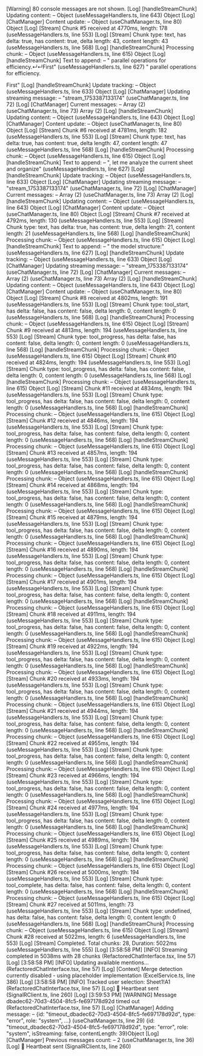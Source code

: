 [Warning] 80 console messages are not shown.
[Log] [handleStreamChunk] Updating content: – Object (useMessageHandlers.ts, line 643)
Object
[Log] [ChatManager] Content update: – Object (useChatManager.ts, line 80)
Object
[Log] [Stream] Chunk #5 received at 4770ms, length: 178 (useMessageHandlers.ts, line 553)
[Log] [Stream] Chunk type: text, has delta: true, has content: true, delta length: 43, content length: 43 (useMessageHandlers.ts, line 568)
[Log] [handleStreamChunk] Processing chunk: – Object (useMessageHandlers.ts, line 615)
Object
[Log] [handleStreamChunk] Text to append: – " parallel operations for efficiency.↵↵First" (useMessageHandlers.ts, line 627)
" parallel operations for efficiency.

First"
[Log] [handleStreamChunk] Update tracking: – Object (useMessageHandlers.ts, line 633)
Object
[Log] [ChatManager] Updating streaming message: – "stream_1753387133174" (useChatManager.ts, line 72)
[Log] [ChatManager] Current messages: – Array (2) (useChatManager.ts, line 73)
Array (2)
[Log] [handleStreamChunk] Updating content: – Object (useMessageHandlers.ts, line 643)
Object
[Log] [ChatManager] Content update: – Object (useChatManager.ts, line 80)
Object
[Log] [Stream] Chunk #6 received at 4781ms, length: 182 (useMessageHandlers.ts, line 553)
[Log] [Stream] Chunk type: text, has delta: true, has content: true, delta length: 47, content length: 47 (useMessageHandlers.ts, line 568)
[Log] [handleStreamChunk] Processing chunk: – Object (useMessageHandlers.ts, line 615)
Object
[Log] [handleStreamChunk] Text to append: – ", let me analyze the current sheet and organize" (useMessageHandlers.ts, line 627)
[Log] [handleStreamChunk] Update tracking: – Object (useMessageHandlers.ts, line 633)
Object
[Log] [ChatManager] Updating streaming message: – "stream_1753387133174" (useChatManager.ts, line 72)
[Log] [ChatManager] Current messages: – Array (2) (useChatManager.ts, line 73)
Array (2)
[Log] [handleStreamChunk] Updating content: – Object (useMessageHandlers.ts, line 643)
Object
[Log] [ChatManager] Content update: – Object (useChatManager.ts, line 80)
Object
[Log] [Stream] Chunk #7 received at 4792ms, length: 130 (useMessageHandlers.ts, line 553)
[Log] [Stream] Chunk type: text, has delta: true, has content: true, delta length: 21, content length: 21 (useMessageHandlers.ts, line 568)
[Log] [handleStreamChunk] Processing chunk: – Object (useMessageHandlers.ts, line 615)
Object
[Log] [handleStreamChunk] Text to append: – " the model structure:" (useMessageHandlers.ts, line 627)
[Log] [handleStreamChunk] Update tracking: – Object (useMessageHandlers.ts, line 633)
Object
[Log] [ChatManager] Updating streaming message: – "stream_1753387133174" (useChatManager.ts, line 72)
[Log] [ChatManager] Current messages: – Array (2) (useChatManager.ts, line 73)
Array (2)
[Log] [handleStreamChunk] Updating content: – Object (useMessageHandlers.ts, line 643)
Object
[Log] [ChatManager] Content update: – Object (useChatManager.ts, line 80)
Object
[Log] [Stream] Chunk #8 received at 4802ms, length: 191 (useMessageHandlers.ts, line 553)
[Log] [Stream] Chunk type: tool_start, has delta: false, has content: false, delta length: 0, content length: 0 (useMessageHandlers.ts, line 568)
[Log] [handleStreamChunk] Processing chunk: – Object (useMessageHandlers.ts, line 615)
Object
[Log] [Stream] Chunk #9 received at 4813ms, length: 194 (useMessageHandlers.ts, line 553)
[Log] [Stream] Chunk type: tool_progress, has delta: false, has content: false, delta length: 0, content length: 0 (useMessageHandlers.ts, line 568)
[Log] [handleStreamChunk] Processing chunk: – Object (useMessageHandlers.ts, line 615)
Object
[Log] [Stream] Chunk #10 received at 4824ms, length: 194 (useMessageHandlers.ts, line 553)
[Log] [Stream] Chunk type: tool_progress, has delta: false, has content: false, delta length: 0, content length: 0 (useMessageHandlers.ts, line 568)
[Log] [handleStreamChunk] Processing chunk: – Object (useMessageHandlers.ts, line 615)
Object
[Log] [Stream] Chunk #11 received at 4834ms, length: 194 (useMessageHandlers.ts, line 553)
[Log] [Stream] Chunk type: tool_progress, has delta: false, has content: false, delta length: 0, content length: 0 (useMessageHandlers.ts, line 568)
[Log] [handleStreamChunk] Processing chunk: – Object (useMessageHandlers.ts, line 615)
Object
[Log] [Stream] Chunk #12 received at 4846ms, length: 194 (useMessageHandlers.ts, line 553)
[Log] [Stream] Chunk type: tool_progress, has delta: false, has content: false, delta length: 0, content length: 0 (useMessageHandlers.ts, line 568)
[Log] [handleStreamChunk] Processing chunk: – Object (useMessageHandlers.ts, line 615)
Object
[Log] [Stream] Chunk #13 received at 4857ms, length: 194 (useMessageHandlers.ts, line 553)
[Log] [Stream] Chunk type: tool_progress, has delta: false, has content: false, delta length: 0, content length: 0 (useMessageHandlers.ts, line 568)
[Log] [handleStreamChunk] Processing chunk: – Object (useMessageHandlers.ts, line 615)
Object
[Log] [Stream] Chunk #14 received at 4868ms, length: 194 (useMessageHandlers.ts, line 553)
[Log] [Stream] Chunk type: tool_progress, has delta: false, has content: false, delta length: 0, content length: 0 (useMessageHandlers.ts, line 568)
[Log] [handleStreamChunk] Processing chunk: – Object (useMessageHandlers.ts, line 615)
Object
[Log] [Stream] Chunk #15 received at 4879ms, length: 194 (useMessageHandlers.ts, line 553)
[Log] [Stream] Chunk type: tool_progress, has delta: false, has content: false, delta length: 0, content length: 0 (useMessageHandlers.ts, line 568)
[Log] [handleStreamChunk] Processing chunk: – Object (useMessageHandlers.ts, line 615)
Object
[Log] [Stream] Chunk #16 received at 4890ms, length: 194 (useMessageHandlers.ts, line 553)
[Log] [Stream] Chunk type: tool_progress, has delta: false, has content: false, delta length: 0, content length: 0 (useMessageHandlers.ts, line 568)
[Log] [handleStreamChunk] Processing chunk: – Object (useMessageHandlers.ts, line 615)
Object
[Log] [Stream] Chunk #17 received at 4901ms, length: 194 (useMessageHandlers.ts, line 553)
[Log] [Stream] Chunk type: tool_progress, has delta: false, has content: false, delta length: 0, content length: 0 (useMessageHandlers.ts, line 568)
[Log] [handleStreamChunk] Processing chunk: – Object (useMessageHandlers.ts, line 615)
Object
[Log] [Stream] Chunk #18 received at 4911ms, length: 194 (useMessageHandlers.ts, line 553)
[Log] [Stream] Chunk type: tool_progress, has delta: false, has content: false, delta length: 0, content length: 0 (useMessageHandlers.ts, line 568)
[Log] [handleStreamChunk] Processing chunk: – Object (useMessageHandlers.ts, line 615)
Object
[Log] [Stream] Chunk #19 received at 4922ms, length: 194 (useMessageHandlers.ts, line 553)
[Log] [Stream] Chunk type: tool_progress, has delta: false, has content: false, delta length: 0, content length: 0 (useMessageHandlers.ts, line 568)
[Log] [handleStreamChunk] Processing chunk: – Object (useMessageHandlers.ts, line 615)
Object
[Log] [Stream] Chunk #20 received at 4933ms, length: 194 (useMessageHandlers.ts, line 553)
[Log] [Stream] Chunk type: tool_progress, has delta: false, has content: false, delta length: 0, content length: 0 (useMessageHandlers.ts, line 568)
[Log] [handleStreamChunk] Processing chunk: – Object (useMessageHandlers.ts, line 615)
Object
[Log] [Stream] Chunk #21 received at 4944ms, length: 194 (useMessageHandlers.ts, line 553)
[Log] [Stream] Chunk type: tool_progress, has delta: false, has content: false, delta length: 0, content length: 0 (useMessageHandlers.ts, line 568)
[Log] [handleStreamChunk] Processing chunk: – Object (useMessageHandlers.ts, line 615)
Object
[Log] [Stream] Chunk #22 received at 4955ms, length: 194 (useMessageHandlers.ts, line 553)
[Log] [Stream] Chunk type: tool_progress, has delta: false, has content: false, delta length: 0, content length: 0 (useMessageHandlers.ts, line 568)
[Log] [handleStreamChunk] Processing chunk: – Object (useMessageHandlers.ts, line 615)
Object
[Log] [Stream] Chunk #23 received at 4966ms, length: 194 (useMessageHandlers.ts, line 553)
[Log] [Stream] Chunk type: tool_progress, has delta: false, has content: false, delta length: 0, content length: 0 (useMessageHandlers.ts, line 568)
[Log] [handleStreamChunk] Processing chunk: – Object (useMessageHandlers.ts, line 615)
Object
[Log] [Stream] Chunk #24 received at 4977ms, length: 194 (useMessageHandlers.ts, line 553)
[Log] [Stream] Chunk type: tool_progress, has delta: false, has content: false, delta length: 0, content length: 0 (useMessageHandlers.ts, line 568)
[Log] [handleStreamChunk] Processing chunk: – Object (useMessageHandlers.ts, line 615)
Object
[Log] [Stream] Chunk #25 received at 4989ms, length: 194 (useMessageHandlers.ts, line 553)
[Log] [Stream] Chunk type: tool_progress, has delta: false, has content: false, delta length: 0, content length: 0 (useMessageHandlers.ts, line 568)
[Log] [handleStreamChunk] Processing chunk: – Object (useMessageHandlers.ts, line 615)
Object
[Log] [Stream] Chunk #26 received at 5000ms, length: 194 (useMessageHandlers.ts, line 553)
[Log] [Stream] Chunk type: tool_complete, has delta: false, has content: false, delta length: 0, content length: 0 (useMessageHandlers.ts, line 568)
[Log] [handleStreamChunk] Processing chunk: – Object (useMessageHandlers.ts, line 615)
Object
[Log] [Stream] Chunk #27 received at 5011ms, length: 73 (useMessageHandlers.ts, line 553)
[Log] [Stream] Chunk type: undefined, has delta: false, has content: false, delta length: 0, content length: 0 (useMessageHandlers.ts, line 568)
[Log] [handleStreamChunk] Processing chunk: – Object (useMessageHandlers.ts, line 615)
Object
[Log] [Stream] Chunk #28 received at 5022ms, length: 6 (useMessageHandlers.ts, line 553)
[Log] [Stream] Completed. Total chunks: 28, Duration: 5022ms (useMessageHandlers.ts, line 555)
[Log] [3:58:58 PM] [INFO] Streaming completed in 5038ms with 28 chunks (RefactoredChatInterface.tsx, line 57)
[Log] [3:58:58 PM] [INFO] Updating available mentions... (RefactoredChatInterface.tsx, line 57)
[Log] [Context] Merge detection currently disabled - using placeholder implementation (ExcelService.ts, line 386)
[Log] [3:58:58 PM] [INFO] Tracked user selection: Sheet1!A1 (RefactoredChatInterface.tsx, line 57)
[Log] 💓 Heartbeat sent (SignalRClient.ts, line 260)
[Log] [3:59:53 PM] [WARNING] Message dbadec62-70d3-4504-8fc5-fe697178d92d timed out (RefactoredChatInterface.tsx, line 57)
[Log] [ChatManager] Adding message: – {id: "timeout_dbadec62-70d3-4504-8fc5-fe697178d92d", type: "error", role: "system", …} (useChatManager.ts, line 29)
{id: "timeout_dbadec62-70d3-4504-8fc5-fe697178d92d", type: "error", role: "system", isStreaming: false, contentLength: 39}Object
[Log] [ChatManager] Previous messages count: – 2 (useChatManager.ts, line 36)
[Log] 💓 Heartbeat sent (SignalRClient.ts, line 260)